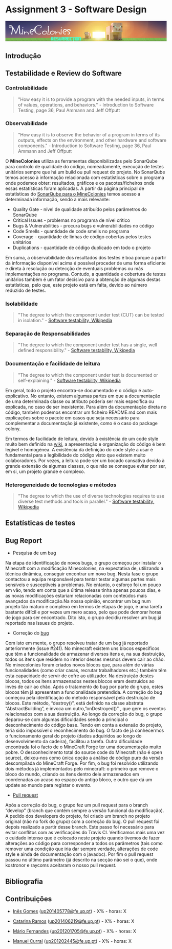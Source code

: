 # Assignment 3 - Software Design #

![alt tag](resources/minecolonies.png)

## Introdução ##

## Testabilidade e Review do Software ##

### Controlabilidade ###

> "How easy it is to provide a program with the needed inputs, in terms of values, operations, and behaviors." - Introduction to Software Testing, page 36, Paul Ammann and Jeff Offputt

### Observabilidade ###

> "How easy it is to observe the behavior of a program in terms of its outputs, effects on the environment, and other hardware and software components." - Introduction to Software Testing, page 36, Paul Ammann and Jeff Offputt

O **MineColonies** utiliza as ferramentas disponibilizadas pelo SonarQube para controlo de qualidade do código, nomeadamente, execução de testes unitários sempre que há um build ou pull request do projeto. No SonarQube temos acesso à informação relacionada com estatísticas sobre o programa onde podemos obter: resultados, gráficos e os pacotes/ficheiros onde essas estatísticas foram aplicadas. A partir da página principal de estatísticas do [SonarQube para o MineColonies](http://home.kk-sc.de:9000/dashboard/index?id=com.minecolonies%3Aminecolonies%3Adevelop) temos acesso a determinada informação, sendo a mais relevante:

- Quality Gate - nível de qualidade atribuído pelos parâmetros do SonarQube
- Critical Issues - problemas no programa de nível crítico
- Bugs & Vulnerabilities - procura bugs e vulnerabilidades no código
- Code Smells - quantidade de code smells no programa
- Coverage - quantidade de linhas de código cobertas pelos testes unitários
- Duplications - quantidade de código duplicado em todo o projeto

Em suma, a observabilidade dos resultados dos testes é boa porque a partir da informação disponível acima é possível proceder de uma forma eficiente e direta à resolução ou detecção de eventuais problemas ou más implementações no programa. Contudo, a quantidade e cobertura de testes unitários também é um fator decisivo para a obtenção de algumas destas estatísticas, pelo que, este projeto está em falta, devido ao número reduzido de testes.

### Isolabilidade ###

> "The degree to which the component under test (CUT) can be tested in isolation." - [Software testability, Wikipedia](https://en.wikipedia.org/wiki/Software_testability)

### Separação de Responsabilidades ###

> "The degree to which the component under test has a single, well defined responsibility." - [Software testability, Wikipedia](https://en.wikipedia.org/wiki/Software_testability)

### Documentação e facilidade de leitura ###

> "The degree to which the component under test is documented or self-explaining." - [Software testability, Wikipedia](https://en.wikipedia.org/wiki/Software_testability)

Em geral, todo o projeto encontra-se documentado e o código é auto-explicativo. No entanto, existem algumas partes em que a documentação de uma determinada classe ou atributo poderia ser mais específica ou explicada, no caso de ser inexistente. Para além da documentação direta no código, também podemos encontrar um ficheiro README.md com mais explicações sobre o pacote em casos que seja necessário para complementar a documentação já existente, como é o caso do package colony.

Em termos de facilidade de leitura, devido à existência de um code style muito bem definido na [wiki](https://github.com/Minecolonies/minecolonies/wiki), a apresentação e organização do código é bem legível e homogénea. A existência da definição do code style a usar é fundamental para a legibilidade do código visto que existem muito colaboradores. Por vezes, a leitura pode ser um bocado cansativa devido à grande extensão de algumas classes, o que não se consegue evitar por ser, em si, um projeto grande e complexo.

### Heterogeneidade de tecnologias e métodos ###

> "The degree to which the use of diverse technologies requires to use diverse test methods and tools in parallel." - [Software testability, Wikipedia](https://en.wikipedia.org/wiki/Software_testability)

## Estatísticas de testes ##

## Bug Report ##

- Pesquisa de um bug

Na etapa de identificação de novos bugs, o grupo começou por instalar o Minecraft com a modificação Minecolonies, na expectativa de, utilizando a técnica dinâmica, conseguir encontrar um novo bug. Nesta fase o grupo contactou a equipa responsável para tentar testar algumas partes mais sensíveis e susceptíveis a problemas. No entanto, o esforço foi um pouco em vão, tendo em conta que a última release tinha apenas poucos dias, e as novas modificações estariam relacionadas com conteúdos mais avançados da modificação.Na nossa opinião, encontrar um bug num projeto tão maturo e complexo em termos de etapas de jogo, é uma tarefa bastante difícil e por vezes um mero acaso, pelo que pode demorar horas de jogo para ser encontrado. Dito isto, o grupo decidiu resolver um bug já reportado nas issues do projeto.

- Correção do [bug](https://github.com/Minecolonies/minecolonies/issues/241)

Com isto em mente, o grupo resolveu tratar de um bug já reportado anteriormente (issue #241). No minecraft existem uns blocos específicos que têm a funcionalidade de armazenar diversos itens e, na sua destruição, todos os itens que residem no interior desses mesmos devem cair ao chão. No minecolonies foram criados novos blocos que, para além de várias funcionalidades (como criar casas, recrutar trabalhadores etc.) também têm esta capacidade de servir de cofre ao utilizador. Na destruição destes blocos, todos os itens armazenados nestes blocos eram destruídos ao invés de cair ao chão. Após o tratamento do bug por parte do grupo, estes blocos têm já apresentam a funcionalidade pretendida.
A correção do bug começou pela identificação do método responsável pela destruição de blocos. Este método, “destroy()”, está definido na classe abstrata “AbstractBuilding”, e invoca um outro,”onDestroyed()” , que gere os eventos relacionados com a sua destruição. 
Ao longo da correção do bug, o grupo deparou-se com algumas dificuldades sendo a principal o desconhecimento do código base. Tendo em conta a extensão do projeto, teria sido impossível o reconhecimento do bug. O facto de já conhecermos o funcionamento geral do projeto (dados adquiridos ao longo do desenvolvimento da cadeira), facilitou a tarefa. Outra dificuldade encontrada foi o facto de o MineCraft Forge ter uma documentação muito pobre. O desconhecimento total do source code do Minecraft (não é open source), deixou-nos como única opção a análise de código puro da versão descompilada do MineCraft Forge.
Por fim, o bug foi resolvido utilizando dois métodos já implementados pelo minecraft: o primeiro que remove o bloco do mundo, criando os itens dentro dele armazenados em coordenadas ao acaso no espaço do antigo bloco, e outro que dá um update ao mundo para registar o evento.

- [Pull request](https://github.com/Minecolonies/minecolonies/pull/314)

Após a correção do bug, o grupo fez um pull request para o branch “develop” (branch que contém sempre a versão funcional da modificação). A pedido dos developers do projeto, foi criado um branch no projeto original (não no fork do grupo) com a correção do bug. O pull request foi depois realizado a partir desse branch. Este passo foi necessário para evitar conflitos com as verificações do Travis CI. Verificamos mais uma vez o cuidado intenso que é colocado neste projeto quando tivemos de fazer alterações ao código para corresponder a todos os parâmetros (tais como remover uma condição que iria dar sempre verdade, alterações de code style e ainda de documentação com o javadoc). Por fim o pull request passou no último parâmetro (já descrito na secção não sei o que), onde kostronor e raycoms aceitaram o nosso pull request.




## Bibliografia ##

## Contribuições ##

* [Inês Gomes](https://github.com/inesgomes) (up201405778@fe.up.pt) - X% - horas: X

* [Catarina Ramos](https://github.com/catramos96) (up201406219@fe.up.pt) - X% - horas: X

* [Mário Fernandes](https://github.com/MarioFernandes73) (up201201705@fe.up.pt) - X% - horas: X

* [Manuel Curral](https://github.com/Camolas)  (up201202445@fe.up.pt) - X% - horas: X
